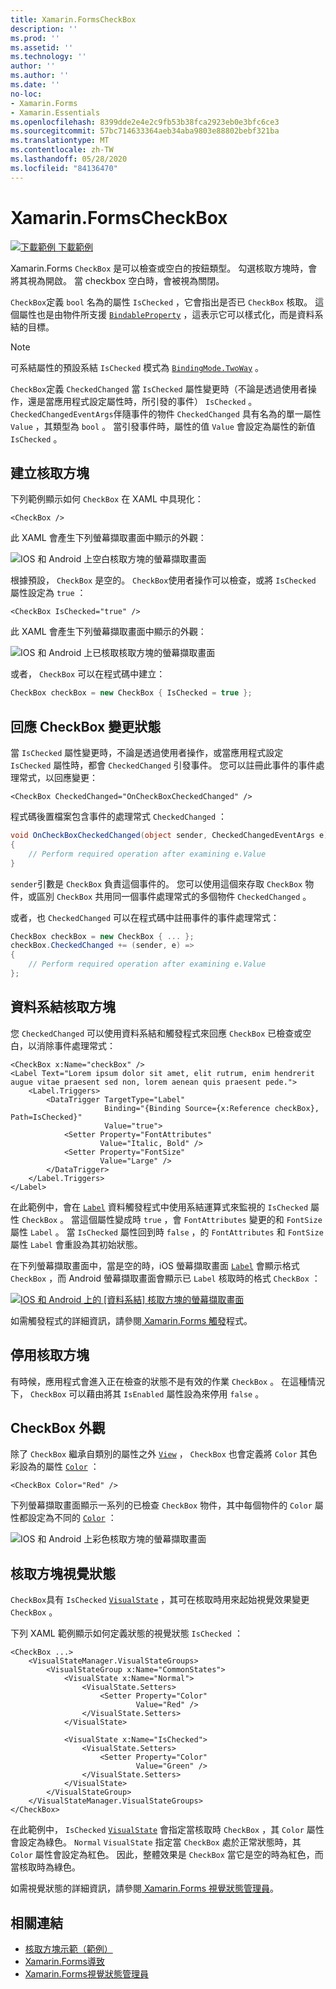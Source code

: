 ```yaml
---
title: Xamarin.FormsCheckBox
description: ''
ms.prod: ''
ms.assetid: ''
ms.technology: ''
author: ''
ms.author: ''
ms.date: ''
no-loc:
- Xamarin.Forms
- Xamarin.Essentials
ms.openlocfilehash: 8399dde2e4e2c9fb53b38fca2923eb0e3bfc6ce3
ms.sourcegitcommit: 57bc714633364aeb34aba9803e88802bebf321ba
ms.translationtype: MT
ms.contentlocale: zh-TW
ms.lasthandoff: 05/28/2020
ms.locfileid: "84136470"
---
```

# <a name="xamarinforms-checkbox"></a>Xamarin.FormsCheckBox

[![下載範例 ](~/media/shared/download.png) 下載範例](https://docs.microsoft.com/samples/xamarin/xamarin-forms-samples/userinterface-checkboxdemos/)

Xamarin.Forms `CheckBox` 是可以檢查或空白的按鈕類型。 勾選核取方塊時，會將其視為開啟。 當 checkbox 空白時，會被視為關閉。

`CheckBox`定義 `bool` 名為的屬性 `IsChecked` ，它會指出是否已 `CheckBox` 核取。 這個屬性也是由物件所支援 [`BindableProperty`](xref:Xamarin.Forms.BindableProperty) ，這表示它可以樣式化，而是資料系結的目標。

> [!NOTE]
> 可系結屬性的預設系結 `IsChecked` 模式為 [`BindingMode.TwoWay`](xref:Xamarin.Forms.BindingMode.TwoWay) 。

`CheckBox`定義 `CheckedChanged` 當 `IsChecked` 屬性變更時（不論是透過使用者操作，還是當應用程式設定屬性時，所引發的事件） `IsChecked` 。 `CheckedChangedEventArgs`伴隨事件的物件 `CheckedChanged` 具有名為的單一屬性 `Value` ，其類型為 `bool` 。 當引發事件時，屬性的值 `Value` 會設定為屬性的新值 `IsChecked` 。

## <a name="create-a-checkbox"></a>建立核取方塊

下列範例顯示如何 `CheckBox` 在 XAML 中具現化：

```xaml
<CheckBox />
```

此 XAML 會產生下列螢幕擷取畫面中顯示的外觀：

![IOS 和 Android 上空白核取方塊的螢幕擷取畫面](checkbox-images/checkbox-empty.png "空白核取方塊")

根據預設， `CheckBox` 是空的。 `CheckBox`使用者操作可以檢查，或將 `IsChecked` 屬性設定為 `true` ：

```xaml
<CheckBox IsChecked="true" />
```

此 XAML 會產生下列螢幕擷取畫面中顯示的外觀：

![IOS 和 Android 上已核取核取方塊的螢幕擷取畫面](checkbox-images/checkbox-checked.png "核取核取方塊")

或者， `CheckBox` 可以在程式碼中建立：

```csharp
CheckBox checkBox = new CheckBox { IsChecked = true };
```

## <a name="respond-to-a-checkbox-changing-state"></a>回應 CheckBox 變更狀態

當 `IsChecked` 屬性變更時，不論是透過使用者操作，或當應用程式設定 `IsChecked` 屬性時，都會 `CheckedChanged` 引發事件。 您可以註冊此事件的事件處理常式，以回應變更：

```xaml
<CheckBox CheckedChanged="OnCheckBoxCheckedChanged" />
```

程式碼後置檔案包含事件的處理常式 `CheckedChanged` ：

```csharp
void OnCheckBoxCheckedChanged(object sender, CheckedChangedEventArgs e)
{
    // Perform required operation after examining e.Value
}
```

`sender`引數是 `CheckBox` 負責這個事件的。 您可以使用這個來存取 `CheckBox` 物件，或區別 `CheckBox` 共用同一個事件處理常式的多個物件 `CheckedChanged` 。

或者，也 `CheckedChanged` 可以在程式碼中註冊事件的事件處理常式：

```csharp
CheckBox checkBox = new CheckBox { ... };
checkBox.CheckedChanged += (sender, e) =>
{
    // Perform required operation after examining e.Value
};
```

## <a name="data-bind-a-checkbox"></a>資料系結核取方塊

您 `CheckedChanged` 可以使用資料系結和觸發程式來回應 `CheckBox` 已檢查或空白，以消除事件處理常式：

```xaml
<CheckBox x:Name="checkBox" />
<Label Text="Lorem ipsum dolor sit amet, elit rutrum, enim hendrerit augue vitae praesent sed non, lorem aenean quis praesent pede.">
    <Label.Triggers>
        <DataTrigger TargetType="Label"
                     Binding="{Binding Source={x:Reference checkBox}, Path=IsChecked}"
                     Value="true">
            <Setter Property="FontAttributes"
                    Value="Italic, Bold" />
            <Setter Property="FontSize"
                    Value="Large" />
        </DataTrigger>
    </Label.Triggers>
</Label>
```

在此範例中，會在 [`Label`](xref:Xamarin.Forms.Label) 資料觸發程式中使用系結運算式來監視的 `IsChecked` 屬性 `CheckBox` 。 當這個屬性變成時 `true` ，會 `FontAttributes` 變更的和 `FontSize` 屬性 `Label` 。 當 `IsChecked` 屬性回到時 `false` ，的 `FontAttributes` 和 `FontSize` 屬性 `Label` 會重設為其初始狀態。

在下列螢幕擷取畫面中，當是空的時，iOS 螢幕擷取畫面 [`Label`](xref:Xamarin.Forms.Label) 會顯示格式 `CheckBox` ，而 Android 螢幕擷取畫面會顯示已 `Label` 核取時的格式 `CheckBox` ：

[![IOS 和 Android 上的 [資料系結] 核取方塊的螢幕擷取畫面](checkbox-images/checkbox-databinding.png "[資料系結] 核取方塊")](checkbox-images/checkbox-databinding-large.png#lightbox "[資料系結] 核取方塊")

如需觸發程式的詳細資訊，請參閱[ Xamarin.Forms 觸發](~/xamarin-forms/app-fundamentals/triggers.md)程式。

## <a name="disable-a-checkbox"></a>停用核取方塊

有時候，應用程式會進入正在檢查的狀態不是有效的作業 `CheckBox` 。 在這種情況下， `CheckBox` 可以藉由將其 `IsEnabled` 屬性設為來停用 `false` 。

## <a name="checkbox-appearance"></a>CheckBox 外觀

除了 `CheckBox` 繼承自類別的屬性之外 [`View`](xref:Xamarin.Forms.View) ， `CheckBox` 也會定義將 `Color` 其色彩設為的屬性 [`Color`](xref:Xamarin.Forms.Color) ：

```xaml
<CheckBox Color="Red" />
```

下列螢幕擷取畫面顯示一系列的已檢查 `CheckBox` 物件，其中每個物件的 `Color` 屬性都設定為不同的 [`Color`](xref:Xamarin.Forms.Color) ：

![IOS 和 Android 上彩色核取方塊的螢幕擷取畫面](checkbox-images/checkbox-colors.png "彩色核取方塊")

## <a name="checkbox-visual-states"></a>核取方塊視覺狀態

`CheckBox`具有 `IsChecked` [`VisualState`](xref:Xamarin.Forms.VisualState) ，其可在核取時用來起始視覺效果變更 `CheckBox` 。

下列 XAML 範例顯示如何定義狀態的視覺狀態 `IsChecked` ：

```xaml
<CheckBox ...>
    <VisualStateManager.VisualStateGroups>
        <VisualStateGroup x:Name="CommonStates">
            <VisualState x:Name="Normal">
                <VisualState.Setters>
                    <Setter Property="Color"
                            Value="Red" />
                </VisualState.Setters>
            </VisualState>

            <VisualState x:Name="IsChecked">
                <VisualState.Setters>
                    <Setter Property="Color"
                            Value="Green" />
                </VisualState.Setters>
            </VisualState>
        </VisualStateGroup>
    </VisualStateManager.VisualStateGroups>
</CheckBox>
```

在此範例中， `IsChecked` [`VisualState`](xref:Xamarin.Forms.VisualState) 會指定當核取時 `CheckBox` ，其 `Color` 屬性會設定為綠色。 `Normal` `VisualState` 指定當 `CheckBox` 處於正常狀態時，其 `Color` 屬性會設定為紅色。 因此，整體效果是 `CheckBox` 當它是空的時為紅色，而當核取時為綠色。

如需視覺狀態的詳細資訊，請參閱[ Xamarin.Forms 視覺狀態管理員](~/xamarin-forms/user-interface/visual-state-manager.md)。

## <a name="related-links"></a>相關連結

- [核取方塊示範（範例）](https://docs.microsoft.com/samples/xamarin/xamarin-forms-samples/userinterface-checkboxdemos/)
- [Xamarin.Forms導致](~/xamarin-forms/app-fundamentals/triggers.md)
- [Xamarin.Forms視覺狀態管理員](~/xamarin-forms/user-interface/visual-state-manager.md)
